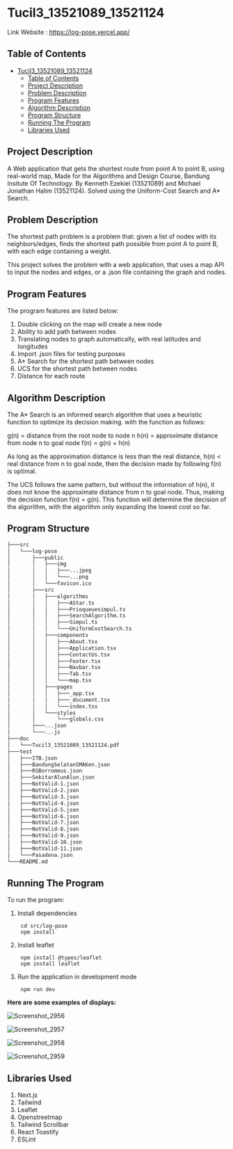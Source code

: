 # Tucil3_13521089_13521124

Link Website : https://log-pose.vercel.app/

## Table of Contents
- [Tucil3\_13521089\_13521124](#tucil3_13521089_13521124)
  - [Table of Contents](#table-of-contents)
  - [Project Description](#project-description)
  - [Problem Description](#problem-description)
  - [Program Features](#program-features)
  - [Algorithm Description](#algorithm-description)
  - [Program Structure](#program-structure)
  - [Running The Program](#running-the-program)
  - [Libraries Used](#libraries-used)


## Project Description

A Web application that gets the shortest route from point A to point B, using real-world map, Made for the Algorithms and Design Course, Bandung Insitute Of Technology. By Kenneth Ezekiel (13521089) and Michael Jonathan Halim (13521124). Solved using the Uniform-Cost Search and A* Search.

## Problem Description

The shortest path problem is a problem that: given a list of nodes with its neighbors/edges, finds the shortest path possible from point A to point B, with each edge containing a weight.

This project solves the problem with a web application, that uses a map API to input the nodes and edges, or a .json file containing the graph and nodes.

## Program Features

The program features are listed below:
1. Double clicking on the map will create a new node
2. Ability to add path between nodes
3. Translating nodes to graph automatically, with real latitudes and longitudes
4. Import .json files for testing purposes
5. A* Search for the shortest path between nodes
6. UCS for the shortest path between nodes
7. Distance for each route

## Algorithm Description

The A* Search is an informed search algorithm that uses a heuristic function to optimize its decision making. with the function as follows:

g(n) = distance from the root node to node n
h(n) = approximate distance from node n to goal node
f(n) = g(n) + h(n)

As long as the approximation distance is less than the real distance, h(n) < real distance from n to goal node, then the decision made by following f(n) is optimal.

The UCS follows the same pattern, but without the information of h(n), it does not know the approximate distance from n to goal node. Thus, making the decision function f(n) = g(n). This function will determine the decision of the algorithm, with the algorithm only expanding the lowest cost so far.

## Program Structure

```bash
├───src
│   └───log-pose
│       ├───public
│       │   ├───img
│       │   │   ├───...jpeg
│       │   │   └───...png
│       │   └───favicon.ico
│       ├───src
│       │   ├───algorithms
│       │   │   ├───AStar.ts
│       │   │   ├───Prioqueuesimpul.ts
│       │   │   ├───SearchAlgorithm.ts
│       │   │   ├───Simpul.ts
│       │   │   └───UniformCostSearch.ts
│       │   ├───components
│       │   │   ├───About.tsx
│       │   │   ├───Application.tsx
│       │   │   ├───ContactUs.tsx
│       │   │   ├───Footer.tsx
│       │   │   ├───Navbar.tsx
│       │   │   ├───Tab.tsx
│       │   │   └───map.tsx
│       │   ├───pages
│       │   │   ├───_app.tsx
│       │   │   ├───_document.tsx
│       │   │   └───index.tsx
│       │   └───styles
│       │       └───globals.css
│       ├───...json
│       └───...js
├───doc
│   └───Tucil3_13521089_13521124.pdf
├───test
│   ├───ITB.json
│   ├───BandungSelatanSMAKen.json
│   ├───RSBorromeus.json
│   ├───SekitarAlunAlun.json
│   ├───NotValid-1.json
│   ├───NotValid-2.json
│   ├───NotValid-3.json
│   ├───NotValid-4.json
│   ├───NotValid-5.json
│   ├───NotValid-6.json
│   ├───NotValid-7.json
│   ├───NotValid-8.json
│   ├───NotValid-9.json
│   ├───NotValid-10.json
│   ├───NotValid-11.json
│   └───Pasadena.json
└───README.md
```

## Running The Program

To run the program:
1. Install dependencies
    > 
        cd src/log-pose
        npm install
2. Install leaflet
    > 
        npm install @types/leaflet
        npm install leaflet
3. Run the application in development mode
    > 
        npm run dev

**Here are some examples of displays:**

![Screenshot_2956](https://user-images.githubusercontent.com/87570374/230984920-6bf27b49-036b-4fa4-a8c4-3bb92b29af1e.png)

![Screenshot_2957](https://user-images.githubusercontent.com/87570374/230984937-b1a66223-888b-4e3d-b058-78cc76e2744b.png)

![Screenshot_2958](https://user-images.githubusercontent.com/87570374/230984954-d5174bdd-2118-4bfd-8b68-4c21e6fe1ccd.png)

![Screenshot_2959](https://user-images.githubusercontent.com/87570374/230984963-6432b222-81a4-43c2-af37-47dee9f046ef.png)

## Libraries Used
1. Next.js
2. Tailwind
3. Leaflet
4. Openstreetmap
5. Tailwind Scrollbar
6. React Toastify
7. ESLint
